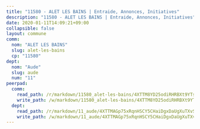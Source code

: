 ```yaml
---
title: "11580 - ALET LES BAINS | Entraide, Annonces, Initiatives"
description: "11580 - ALET LES BAINS | Entraide, Annonces, Initiatives"
date: 2020-01-11T14:09:21+09:00
collapsible: false
layout: commune
comm:
  nom: "ALET LES BAINS"
  slug: alet-les-bains
  cp: "11580"
dept:
  nom: "Aude"
  slug: aude
  num: "11"
peerpad:
  comm:
    read_path: /r/markdown/11580_alet-les-bains/4XTTM8YD25odiRHRBXt9YTsSNPPckHuJe4E2LjWTK9f6ngK8P
    write_path: /w/markdown/11580_alet-les-bains/4XTTM8YD25odiRHRBXt9YTsSNPPckHuJe4E2LjWTK9f6ngK8P-K3TgUFoceQJc1qoFz6Wd7fXuvHkFqjGysRGWNYMaCqqRT857NssZVquG3KT6ycH7igJwwAF2SFhfpqVRXpbTmi4ArmKsboNxDcvp5saK34sDedMhexKo11AhJy529MxFaHFotrk3
  dept:
    read_path: /r/markdown/11_aude/4XTTMAGp75xRqnHSCY5CHaiDgxDaUgXuTXvSZDHnY1JdjJiUk
    write_path: /w/markdown/11_aude/4XTTMAGp75xRqnHSCY5CHaiDgxDaUgXuTXvSZDHnY1JdjJiUk-K3TgUenjCPDfs1W21bst2JvrPDW324QBfMvPid11puzXxXGQEeNw9p4QtfnUhSn4LYSwR6UDBQmdr3wFq2CDRGqNz2QynSm58zgCpz2PKP6Y24UTpxW22MudfeZ339ZPKnHm6XTr
---
```


